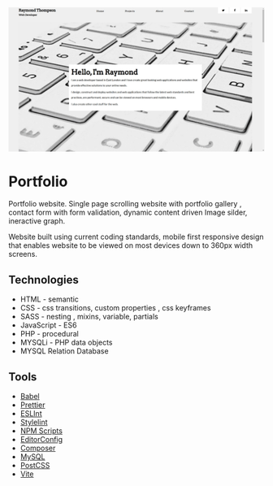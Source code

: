 ![Ray Thompson Web Developer Website](/assets/raythompsonwebdev-home-page.png)

# Portfolio

Portfolio website. Single page scrolling website with portfolio gallery , contact form with form validation, dynamic content driven Image silder, ineractive graph.

Website built using current coding standards, mobile first responsive design that enables website to be viewed on most devices down to 360px width screens.

## Technologies

- HTML - semantic
- CSS - css transitions, custom properties , css keyframes
- SASS - nesting , mixins, variable, partials
- JavaScript - ES6
- PHP - procedural
- MYSQLi - PHP data objects
- MYSQL Relation Database

## Tools

- [Babel](https://babeljs.io/)
- [Prettier](https://prettier.io/)
- [ESLInt](https://eslint.org/)
- [Stylelint](https://stylelint.io/)
- [NPM Scripts](https://docs.npmjs.com/cli/v7/using-npm/scripts)
- [EditorConfig](https://editorconfig.org/)
- [Composer](https://getcomposer.org/)
- [MySQL](https://www.mysql.com/)
- [PostCSS](https://postcss.org/)
- [Vite](https://vitejs.dev/)
